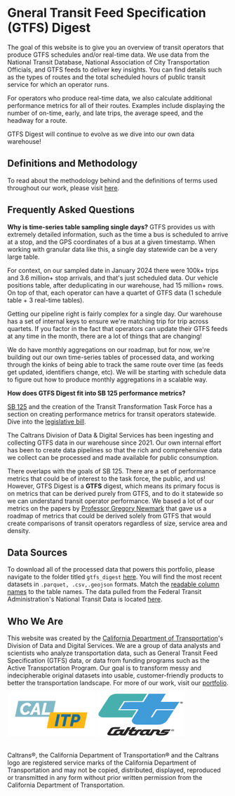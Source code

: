 # Gneral Transit Feed Specification (GTFS) Digest
The goal of this website is to give you an overview of transit operators that produce GTFS schedules and/or real-time data. We use data from the National Transit Database, National Association of City Transportation Officials, and GTFS feeds to deliver key insights. You can find details such as the types of routes and the total scheduled hours of public transit service for which an operator runs.

For operators who produce real-time data, we also calculate additional performance metrics for all of their routes. Examples include displaying the number of on-time, early, and late trips, the average speed, and the headway for a route.

GTFS Digest will continue to evolve as we dive into our own data warehouse!

## Definitions and Methodology
To read about the methodology behind and the definitions of terms used throughout our work, please visit [here](https://github.com/cal-itp/data-analyses/blob/main/gtfs_digest/methodology.md).

## Frequently Asked Questions
**Why is time-series table sampling single days?**
GTFS provides us with extremely detailed information, such as the time a bus is scheduled to arrive at a stop, and the GPS coordinates of a bus at a given timestamp. When working with granular data like this, a single day statewide can be a very large table.

For context, on our sampled date in January 2024 there were 100k+ trips and 3.6 million+ stop arrivals, and that's just scheduled data. Our vehicle positions table, after deduplicating in our warehouse, had 15 million+ rows. On top of that, each operator can have a quartet of GTFS data (1 schedule table + 3 real-time tables).

Getting our pipeline right is fairly complex for a single day. Our warehouse has a set of internal keys to ensure we're matching trip for trip across quartets. If you factor in the fact that operators can update their GTFS feeds at any time in the month, there are a lot of things that are changing!

We do have monthly aggregations on our roadmap, but for now, we're building out our own time-series tables of processed data, and working through the kinks of being able to track the same route over time (as feeds get updated, identifiers change, etc). We will be starting with schedule data to figure out how to produce monthly aggregations in a scalable way.

**How does GTFS Digest fit into SB 125 performance metrics?**

[SB 125](https://calsta.ca.gov/subject-areas/sb125-transit-program) and the creation of the Transit Transformation Task Force has a section on creating performance metrics for transit operators statewide. Dive into the [legislative bill](https://legiscan.com/CA/text/SB125/id/2831757).

The Caltrans Division of Data & Digital Services has been ingesting and collecting GTFS data in our warehouse since 2021. Our own internal effort has been to create data pipelines so that the rich and comprehensive data we collect can be processed and made available for public consumption. 

There overlaps with the goals of SB 125. There are a set of performance metrics that could be of interest to the task force, the public, and us! However, GTFS Digest is a **GTFS** digest, which means its primary focus is on metrics that can be derived purely from GTFS, and to do it statewide so we can understand transit operator performance. We based a lot of our metrics on the papers by [Professor Gregory Newmark](https://www.morgan.edu/sap/gregory-newmark) that gave us a roadmap of metrics that could be derived solely from GTFS that would create comparisons of transit operators regardless of size, service area and density. 

## Data Sources
To download all of the processed data that powers this portfolio, please navigate to the folder titled `gtfs_digest` [here](https://console.cloud.google.com/storage/browser/calitp-publish-data-analysis). You will find the most recent datasets in `.parquet, .csv,.geojson` formats. Match the [readable column names](https://github.com/cal-itp/data-analyses/blob/main/gtfs_digest/readable.yml) to the table names. The data pulled from the Federal Transit Administration's National Transit Data is located [here](https://www.transit.dot.gov/ntd/data-product/2022-annual-database-agency-information). 

## Who We Are
This website was created by the [California Department of Transportation](https://dot.ca.gov/)'s Division of Data and Digital Services. We are a group of data analysts and scientists who analyze transportation data, such as General Transit Feed Specification (GTFS) data, or data from funding programs such as the Active Transportation Program. Our goal is to transform messy and indecipherable original datasets into usable, customer-friendly products to better the transportation landscape. For more of our work, visit our [portfolio](https://analysis.calitp.org/).

<img src="https://raw.githubusercontent.com/cal-itp/data-analyses/main/portfolio/Calitp_logo_MAIN.png" alt="Alt text" width="200" height="100"> <img src="https://raw.githubusercontent.com/cal-itp/data-analyses/main/portfolio/CT_logo_Wht_outline.gif" alt="Alt text" width="200" height="100">

<br>Caltrans®, the California Department of Transportation® and the Caltrans logo are registered service marks of the California Department of Transportation and may not be copied, distributed, displayed, reproduced or transmitted in any form without prior written permission from the California Department of Transportation.